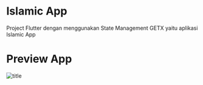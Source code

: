 # Islamic App

Project Flutter dengan menggunakan State Management GETX yaitu aplikasi Islamic App

# Preview App
![title]()